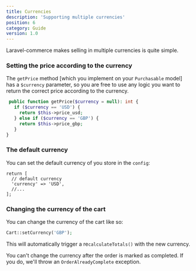 ```yaml
---
title: Currencies
description: 'Supporting multiple currencies'
position: 6
category: Guide
version: 1.0
---
```


Laravel-commerce makes selling in multiple currencies is quite simple.

### Setting the price according to the currency
The `getPrice` method [which you implement on your `Purchasable` model] has a `$currency` parameter, so you are free to use any logic you want to return the correct price according to the currency.

```php
 public function getPrice($currency = null): int {
   if ($currency == 'USD') {
     return $this->price_usd;
   } else if ($currency == 'GBP') {
     return $this->price_gbp;
   }
}
```

### The default currency
You can set the default currency of you store in the `config`:

```php[config/commerce.php]
return [
  // default currency
  'currency' => 'USD',
  //...
];
```

### Changing the currency of the cart
You can change the currency of the cart like so:

```php
Cart::setCurrency('GBP');
```

This will automatically trigger a re`calculateTotals()` with the new currency.

<alert type="danger">

You can't change the currency after the order is marked as completed. If you do, we'll throw an `OrderAlreadyComplete` exception.

</alert>
